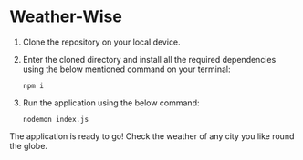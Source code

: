 # Weather-Wise
1. Clone the repository on your local device.
2. Enter the cloned directory and install all the required dependencies using the below mentioned command on your terminal:

   ```
   npm i
   ```
3. Run the application using the below command:
   
   ```
   nodemon index.js
   ```
The application is ready to go! Check the weather of any city you like round the globe.
